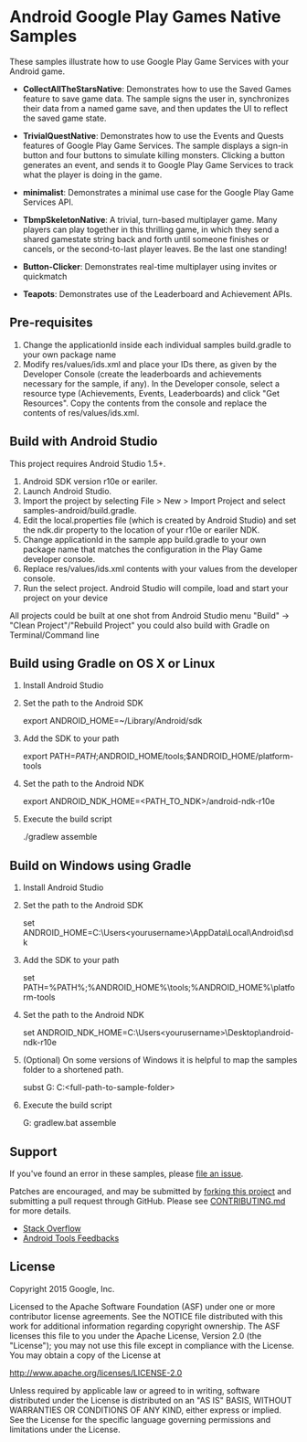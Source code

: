 Android Google Play Games Native Samples
=======================================
These samples illustrate how to use Google Play Game Services with your Android game.

* **CollectAllTheStarsNative**: Demonstrates how to use the Saved Games feature to save game data. The sample signs the user in, synchronizes their data from a named game save, and then updates the UI to reflect the saved game state.

* **TrivialQuestNative**: Demonstrates how to use the Events and Quests features of Google Play Game Services. The sample displays a sign-in button and four buttons to simulate killing monsters. Clicking a button generates an event, and sends it to Google Play Game Services to track what the player is doing in the game.

* **minimalist**: Demonstrates a minimal use case for the Google Play Game Services API.

* **TbmpSkeletonNative**: A trivial, turn-based multiplayer game.  Many players can play together in this thrilling game, in which they send a shared gamestate string back and forth until someone finishes or cancels, or the second-to-last player leaves. Be the last one standing!

* **Button-Clicker**: Demonstrates real-time multiplayer using invites or quickmatch

* **Teapots**: Demonstrates use of the Leaderboard and Achievement APIs.

Pre-requisites
--------------
1. Change the applicationId inside each individual samples build.gradle to your own package name
2. Modify res/values/ids.xml and place your IDs there, as given by the
   Developer Console (create the leaderboards and achievements necessary for
   the sample, if any). In the Developer console, select a resource type
   (Achievements, Events, Leaderboards) and click "Get Resources".  Copy the
    contents from the console and replace the contents of res/values/ids.xml.

Build with Android Studio
-------------------------
This project requires Android Studio 1.5+.
1. Android SDK version r10e or eariler.
2. Launch Android Studio.
3. Import the project by selecting File > New > Import Project and select
        samples-android/build.gradle.
4. Edit the local.properties file (which is created by Android Studio) and
        set the ndk.dir property to the location of your r10e or eariler NDK.
5. Change applicationId in the sample app build.gradle to your own package name
        that matches the configuration in the Play Game developer console.
6. Replace res/values/ids.xml contents with your values from the developer console.
7. Run the select project. Android Studio will compile, load and start your project on your device

All projects could be built at one shot from Android Studio menu "Build" -> "Clean Project"/"Rebuild Project"
you could also build with Gradle on Terminal/Command line

Build using Gradle on OS X or Linux
-----------------------------------
1. Install Android Studio
1. Set the path to the Android SDK

    export ANDROID_HOME=~/Library/Android/sdk

1. Add the SDK to your path

    export PATH=$PATH;$ANDROID_HOME/tools;$ANDROID_HOME/platform-tools

1. Set the path to the Android NDK

    export ANDROID_NDK_HOME=<PATH_TO_NDK>/android-ndk-r10e

1. Execute the build script

    ./gradlew assemble

Build on Windows using Gradle
-----------------------------
1. Install Android Studio
1. Set the path to the Android SDK

    set ANDROID_HOME=C:\Users\<yourusername>\AppData\Local\Android\sdk

1. Add the SDK to your path

    set PATH=%PATH%;%ANDROID_HOME%\tools;%ANDROID_HOME%\platform-tools

1. Set the path to the Android NDK

    set ANDROID_NDK_HOME=C:\Users\<yourusername>\Desktop\android-ndk-r10e

1. (Optional) On some versions of Windows it is helpful to map the samples folder to a shortened path.

    subst G: C:\<full-path-to-sample-folder>

1. Execute the build script

    G:
    gradlew.bat assemble

Support
-------
If you've found an error in these samples, please [file an issue](https://github.com/playgameservices/cpp-android-basic-samples/issues/new).

Patches are encouraged, and may be submitted by [forking this project](https://github.com/playgameservices/cpp-android-basic-samples/fork) and
submitting a pull request through GitHub. Please see [CONTRIBUTING.md](CONTRIBUTING.md) for more details.

- [Stack Overflow](http://stackoverflow.com/questions/tagged/google-play-games)
- [Android Tools Feedbacks](http://tools.android.com/feedback)


License
-------
Copyright 2015 Google, Inc.

Licensed to the Apache Software Foundation (ASF) under one or more contributor
license agreements.  See the NOTICE file distributed with this work for
additional information regarding copyright ownership.  The ASF licenses this
file to you under the Apache License, Version 2.0 (the "License"); you may not
use this file except in compliance with the License.  You may obtain a copy of
the License at

  http://www.apache.org/licenses/LICENSE-2.0

Unless required by applicable law or agreed to in writing, software
distributed under the License is distributed on an "AS IS" BASIS, WITHOUT
WARRANTIES OR CONDITIONS OF ANY KIND, either express or implied.  See the
License for the specific language governing permissions and limitations under
the License.
